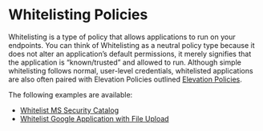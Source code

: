 [title]: # (Whitelisting)
[tags]: # (elevate)
[priority]: # (4300)
# Whitelisting Policies

Whitelisting is a type of policy that allows applications to run on your endpoints. You can think of Whitelisting as a neutral policy type because it does not alter an application’s default permissions, it merely signifies that the application is “known/trusted” and allowed to run. Although simple whitelisting follows normal, user-level credentials, whitelisted applications are also often paired with Elevation Policies outlined [Elevation Policies](elevation-policies.md).

The following examples are available:

* [Whitelist MS Security Catalog](wl-ms-sec-cat.md)
* [Whitelist Google Application with File Upload](wl-g-app-file-up.md)
